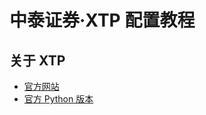 # 中泰证券·XTP 配置教程

## 关于 XTP

- [官方网站](https://xtp.zts.com.cn/)
- [官方 Python 版本](https://github.com/ztsec/xtp_api_python)
